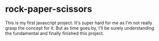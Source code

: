 # rock-paper-scissors

This is my first javascript project. It's super hard for me as I'm not really grasp the concept for it. But as time goes by, I'll be surely understanding the fundamental and finally finished this project. 
